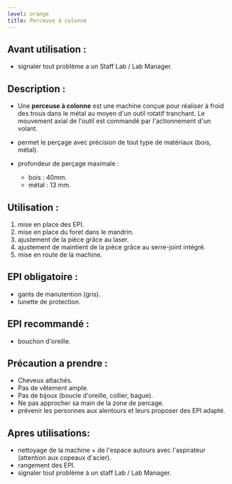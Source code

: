 ```yaml
---
level: orange
title: Perceuse à colonne
---
```


## Avant utilisation : 

- signaler tout problème a un Staff Lab / Lab Manager.

## Description :

- Une **perceuse à colonne** est une machine conçue pour réaliser à froid des trous dans le métal au moyen d'un outil rotatif tranchant.
  Le mouvement axial de l'outil est commandé par l'actionnement d'un volant.

- permet le perçage avec précision de tout type de matériaux (bois, métal).
- profondeur de perçage maximale : 
  - bois : 40mm.
  - métal : 13 mm.

## Utilisation : 

1) mise en place des EPI.
2) mise en place du foret dans le mandrin.
3) ajustement de la pièce grâce au laser.
4) ajustement de maintient de la pièce grâce au serre-joint intégré.
5) mise en route de la machine.

## EPI obligatoire : 

- gants de manutention (gris).
- lunette de protection.

## EPI recommandé :

- bouchon d'oreille.

## Précaution a prendre : 

- Cheveux attachés.
- Pas de vêtement ample.
- Pas de bijoux (boucle d'oreille, collier, bague).
- Ne pas approcher sa main de la zone de percage.
- prévenir les personnes aux alentours et leurs proposer des EPI adapté.

## Apres utilisations: 

- nettoyage de la machine + de l'espace autours avec l'aspirateur (attention aux copeaux d'acier).
- rangement des EPI.
- signaler tout problème à un staff Lab / Lab Manager.
